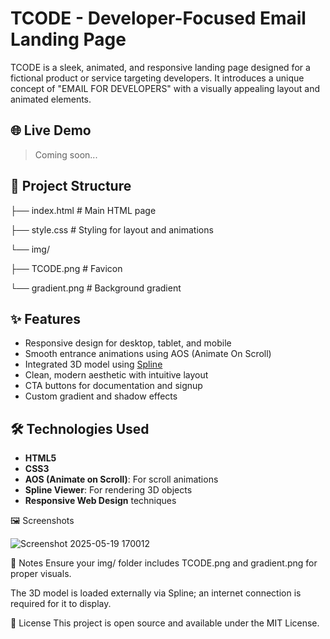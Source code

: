 # TCODE - Developer-Focused Email Landing Page

TCODE is a sleek, animated, and responsive landing page designed for a fictional product or service targeting developers. It introduces a unique concept of "EMAIL FOR DEVELOPERS" with a visually appealing layout and animated elements.

## 🌐 Live Demo

> Coming soon...

## 📂 Project Structure

├── index.html # Main HTML page

├── style.css # Styling for layout and animations

└── img/

├── TCODE.png # Favicon

└── gradient.png # Background gradient


## ✨ Features

- Responsive design for desktop, tablet, and mobile
- Smooth entrance animations using AOS (Animate On Scroll)
- Integrated 3D model using [Spline](https://spline.design/)
- Clean, modern aesthetic with intuitive layout
- CTA buttons for documentation and signup
- Custom gradient and shadow effects

## 🛠 Technologies Used

- **HTML5**
- **CSS3**
- **AOS (Animate on Scroll)**: For scroll animations
- **Spline Viewer**: For rendering 3D objects
- **Responsive Web Design** techniques

🖼️ Screenshots

![Screenshot 2025-05-19 170012](https://github.com/user-attachments/assets/713d4754-56e4-4c26-ab3f-a7a95ece9a51)

📌 Notes
Ensure your img/ folder includes TCODE.png and gradient.png for proper visuals.

The 3D model is loaded externally via Spline; an internet connection is required for it to display.

📃 License
This project is open source and available under the MIT License.


